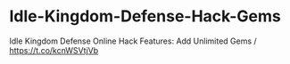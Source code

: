 # Idle-Kingdom-Defense-Hack-Gems
Idle Kingdom Defense Online Hack Features:  Add Unlimited Gems / https://t.co/kcnWSVtjVb
